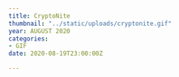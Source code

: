 ```yaml
---
title: CryptoNite
thumbnail: "../static/uploads/cryptonite.gif"
year: AUGUST 2020
categories:
- GIF
date: 2020-08-19T23:00:00Z

---
```

